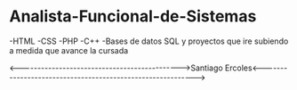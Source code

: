 # Analista-Funcional-de-Sistemas 

-HTML
-CSS
-PHP
-C++
-Bases de datos SQL y proyectos que ire subiendo a medida que avance la cursada


<--------------------------------------------->Santiago Ercoles<----------------------------------------------------------->
